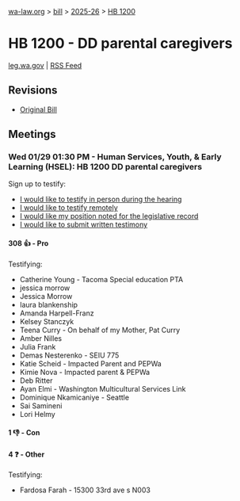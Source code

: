 [wa-law.org](/) > [bill](/bill/) > [2025-26](/bill/2025-26/) > [HB 1200](/bill/2025-26/hb/1200/)

# HB 1200 - DD parental caregivers
[leg.wa.gov](https://app.leg.wa.gov/billsummary?BillNumber=1200&Year=2025&Initiative=false) | [RSS Feed](./rss.xml)

## Revisions
* [Original Bill](1/)

## Meetings
### Wed 01/29 01:30 PM - Human Services, Youth, & Early Learning (HSEL): HB 1200 DD parental caregivers
Sign up to testify:
* [I would like to testify in person during the hearing](https://app.leg.wa.gov/csi/Testifier/Add?chamber=House&mId=32564&aId=162297&caId=25132&tId=1)
* [I would like to testify remotely](https://app.leg.wa.gov/csi/Testifier/Add?chamber=House&mId=32564&aId=162297&caId=25132&tId=2)
* [I would like my position noted for the legislative record](https://app.leg.wa.gov/csi/Testifier/Add?chamber=House&mId=32564&aId=162297&caId=25132&tId=3)
* [I would like to submit written testimony](https://app.leg.wa.gov/csi/Testifier/Add?chamber=House&mId=32564&aId=162297&caId=25132&tId=4)

#### 308 👍 - Pro
Testifying:
* Catherine Young - Tacoma Special education PTA
* jessica morrow
* Jessica Morrow
* laura blankenship
* Amanda Harpell-Franz
* Kelsey Stanczyk
* Teena Curry - On behalf of my Mother, Pat Curry
* Amber Nilles
* Julia Frank
* Demas Nesterenko - SEIU 775
* Katie Scheid - Impacted Parent and PEPWa
* Kimie Nova - Impacted parent & PEPWa
* Deb Ritter
* Ayan Elmi - Washington Multicultural Services Link
* Dominique Nkamicaniye - Seattle
* Sai Samineni
* Lori Helmy

#### 1 👎 - Con

#### 4 ❓ - Other
Testifying:
* Fardosa Farah - 15300 33rd ave s N003
